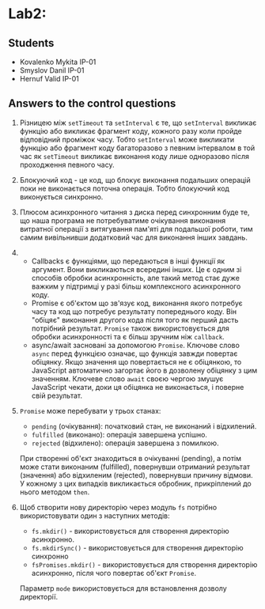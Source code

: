 # Lab2:
## Students
- Kovalenko Mykita IP-01
- Smyslov Danil IP-01
- Hernuf Valid IP-01

## Answers to the control questions
1.  Різницею між `setTimeout` та `setInterval` є те, що `setInterval` викликає функцію або викликає фрагмент коду, кожного разу коли пройде відповідний проміжок часу. Тобто `setInterval` може викликати функцію або фрагмент коду багаторазово з певним інтервалом в той час як `setTimeout` викликає виконання коду лише одноразово після проходження певного часу.
2. Блокуючий код - це код, що блокує виконання подальших операцій поки не виконається поточна операція. Тобто блокуючий код виконується синхронно.
3. Плюсом асинхронного читання з диска перед синхронним буде те, що наша програма не потребуватиме очікування виконання витратної операції з витягування пам'яті для подальшої роботи, тим самим вивільнивши додатковий час для виконання інших завдань.
4. - Callbacks є функціями, що передаються в інші функції як аргумент. Вони викликаються всередині інших. Це є одним зі способів обробки асинхронність, але такий метод стає дуже важким у підтримці у разі більш комплексного асинхронного коду.
   - Promise є об'єктом що зв'язує код, виконання якого потребує часу та код що потребує результату попереднього коду. Він "обіцяє" виконання другого кода після того як перший дасть потрібний результат. `Promise` також використовується для обробки асинхронності та є більш зручним ніж `callback`.
   - async/await засновані за допомогою `Promise`. Ключове слово `async` перед функцією означає, що функція завжди повертає обіцянку. Якщо значення що повертається не є обіцянкою, то JavaScript автоматично загортає його в дозволену обіцянку з цим значенням. Ключеве слово `await` своєю чергою змушує JavaScript чекати, доки ця обіцянка не виконається, і поверне свій результат.
5. `Promise` може перебувати у трьох станах:
   - `pending` (очікування): початковий стан, не виконаний і відхилений.
   - `fulfilled` (виконано): операція завершена успішно.
   - `rejected` (відхилено): операція завершена з помилкою.

    При створенні об'єкт знаходиться в очікуванні (pending), а потім може стати виконаним (fulfilled), повернувши отриманий результат (значення) або відхиленим (rejected), повернувши причину відмови. У кожному з цих випадків викликається обробник, прикріплений до нього методом  `then`.
6. Щоб створити нову директорію через модуль `fs` потрібно використовувати один з наступних методів:
    - `fs.mkdir()` - використовується для створення директорію асинхронно.
    - `fs.mkdirSync()` - використовується для створення директорію синхронно 
    - `fsPromises.mkdir()` - використовується для створення директорію асинхронно, після чого повертає об'єкт `Promise`.

    Параметр `mode` використовується для встановлення дозволу директорії. 